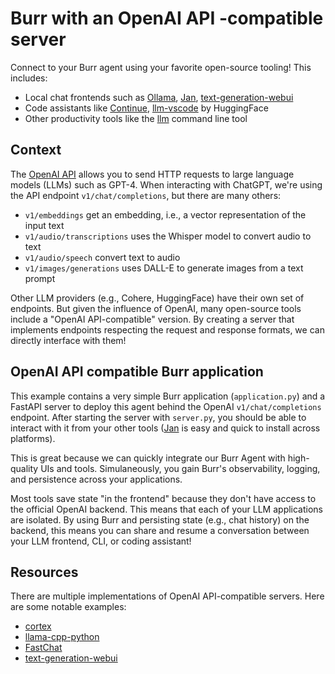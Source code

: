 # Burr with an OpenAI API -compatible server

Connect to your Burr agent using your favorite open-source tooling! This includes:
- Local chat frontends such as [Ollama](https://github.com/ollama/ollama/blob/4ec7445a6f678b6efc773bb9fa886d7c9b075577/docs/openai.md#supported-request-fields), [Jan](https://jan.ai/docs/remote-models/generic-openai), [text-generation-webui](https://github.com/oobabooga/text-generation-webui/wiki/12-%E2%80%90-OpenAI-API#openai-compatible-api)
- Code assistants like [Continue](https://docs.continue.dev/reference/Model%20Providers/openai#openai-compatible-servers--apis), [llm-vscode](https://github.com/huggingface/llm-vscode?tab=readme-ov-file#backend) by HuggingFace
- Other productivity tools like the [llm](https://llm.datasette.io/en/stable/other-models.html#openai-compatible-models) command line tool

## Context

The [OpenAI API](https://platform.openai.com/docs/overview) allows you to send HTTP requests to large language models (LLMs) such as GPT-4. When interacting with ChatGPT, we're using the API endpoint `v1/chat/completions`, but there are many others:

- `v1/embeddings` get an embedding, i.e., a vector representation of the input text
- `v1/audio/transcriptions` uses the Whisper model to convert audio to text
- `v1/audio/speech` convert text to audio
- `v1/images/generations` uses DALL-E to generate images from a text prompt

Other LLM providers (e.g., Cohere, HuggingFace) have their own set of endpoints. But given the influence of OpenAI, many open-source tools include a "OpenAI API-compatible" version. By creating a server that implements endpoints respecting the request and response formats, we can directly interface with them!

## OpenAI API compatible Burr application
This example contains a very simple Burr application (`application.py`) and a FastAPI server to deploy this agent behind the OpenAI `v1/chat/completions` endpoint. After starting the server with `server.py`, you should be able to interact with it from your other tools ([Jan](https://jan.ai/docs) is easy and quick to install across platforms).

This is great because we can quickly integrate our Burr Agent with high-quality UIs and tools. Simulaneously, you gain Burr's observability, logging, and persistence across your applications.

Most tools save state "in the frontend" because they don't have access to the official OpenAI backend. This means that each of your LLM applications are isolated. By using Burr and persisting state (e.g., chat history) on the backend, this means you can share and resume a conversation between your LLM frontend, CLI, or coding assistant!

## Resources
There are multiple implementations of OpenAI API-compatible servers. Here are some notable examples:

- [cortex](https://github.com/janhq/cortex)
- [llama-cpp-python](https://github.com/abetlen/llama-cpp-python/blob/main/llama_cpp/server/app.py)
- [FastChat](https://github.com/lm-sys/FastChat/blob/main/fastchat/serve/openai_api_server.py)
- [text-generation-webui](https://github.com/oobabooga/text-generation-webui/blob/abe5ddc8833206381c43b002e95788d4cca0893a/extensions/openai/script.py)
